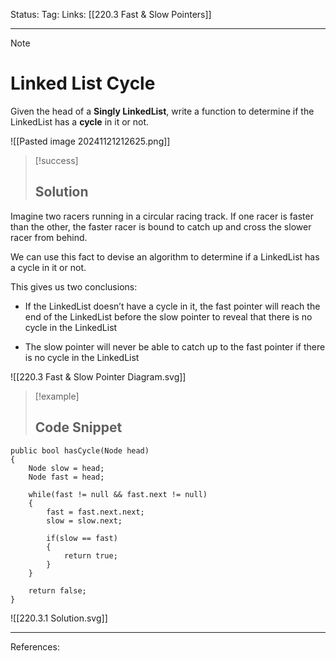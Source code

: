 Status: 
Tag:
Links: [[220.3 Fast & Slow Pointers]]

---
> [!note] 
>  # Linked List Cycle

Given the head of a **Singly LinkedList**, write a function to determine if the LinkedList has a **cycle** in it or not.

![[Pasted image 20241121212625.png]]


> [!success] 
> ## Solution 

Imagine two racers running in a circular racing track. If one racer is faster than the other, the faster racer is bound to catch up and cross the slower racer from behind.

We can use this fact to devise an algorithm to determine if a LinkedList has a cycle in it or not.

This gives us two conclusions:

   - If the LinkedList doesn’t have a cycle in it, the fast pointer will reach the end of the LinkedList before the slow pointer to reveal that there is no cycle in the LinkedList

   - The slow pointer will never be able to catch up to the fast pointer if there is no cycle in the LinkedList


![[220.3 Fast & Slow Pointer Diagram.svg]]



> [!example] 
>  ## Code Snippet


``` run-csharp
public bool hasCycle(Node head)
{
	Node slow = head;
	Node fast = head;
	
	while(fast != null && fast.next != null)
	{
		fast = fast.next.next;
		slow = slow.next;
		
		if(slow == fast)
		{
			return true;
		}
	}
	
	return false;
}
```


![[220.3.1 Solution.svg]]














---
References: